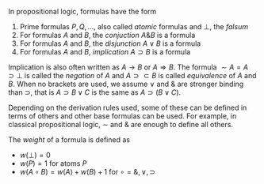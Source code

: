 In propositional logic, formulas have the form 
1. Prime formulas $P,Q,\dots$, also called *atomic* formulas and $\bot$, the *falsum*
2. For formulas $A$ and $B$, the *conjuction* $A\& B$ is a formula
3. For formulas $A$ and $B$, the *disjunction* $A\vee B$ is a formula 
4. For formulas $A$ and $B$, *implication* $A \supset B$ is a formula

Implication is also often written as $A\rightarrow B$ or $A\Rightarrow B$.
The formula $\sim A = A \supset \bot$ is called the *negation* of $A$ and $A\supset \subset B$ is called *equivalence* of $A$ and $B$.
When no brackets are used, we assume $\vee$ and $\&$ are stronger binding than $\supset$, that is $A\supset B \vee C$ is the same as $A \supset (B\vee C)$.

Depending on the derivation rules used, some of these can be defined in terms of others and other base formulas can be used. For example, in classical propositional logic, $\sim$ and $\&$ are enough to define all others.

The *weight* of a formula is defined as 
* $w(\bot) =0$
* $w(P) =1$ for atoms $P$
* $w(A\circ B) = w(A)+w(B)+1$ for $\circ = \&,\vee,\supset$